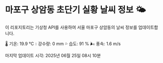 
# 마포구 상암동 초단기 실황 날씨 정보 🌤️

이 리포지토리는 기상청 API를 사용하여 서울 마포구 상암동의 날씨 정보를 업데이트합니다. 

🌡️ 기온: 19.9 ℃
💧 강수량: 0 mm
💦 습도: 91 %
🌬️ 풍속: 1.6 m/s

마지막 업데이트 시각: 2025년 06월 25일 08시 10분    
